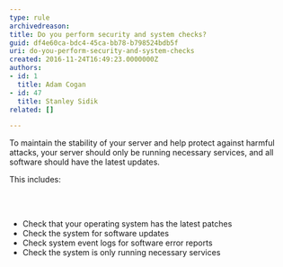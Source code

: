 ```yaml
---
type: rule
archivedreason: 
title: Do you perform security and system checks?
guid: df4e60ca-bdc4-45ca-bb78-b798524bdb5f
uri: do-you-perform-security-and-system-checks
created: 2016-11-24T16:49:23.0000000Z
authors:
- id: 1
  title: Adam Cogan
- id: 47
  title: Stanley Sidik
related: []

---
```



<p>To maintain the stability of your server and help protect against harmful attacks, your server should only be running necessary services, and all software should have the latest updates.</p><p>This includes&#58;​​<br></p>
<br><excerpt class='endintro'></excerpt><br>
<ul><li>Check that your operating system has the latest patches<br></li><li>Check the system for software updates​<br></li><li>Check system event logs for software error reports</li><li>Check the system is only running necessary services​<br></li></ul>


